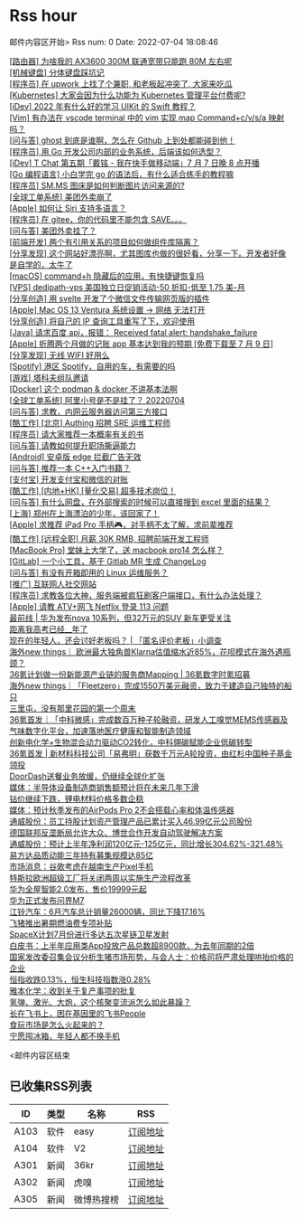 # Rss hour

邮件内容区开始>
Rss num: 0  Date: 2022-07-04 18:08:46 <br/>

<a href='https://www.v2ex.com/t/864031#reply0'>[路由器] 为啥我的 AX3600 300M 联通宽带只能跑 80M 左右呢</a><br/>
<a href='https://www.v2ex.com/t/864030#reply0'>[机械键盘] 分体键盘踩坑记</a><br/>
<a href='https://www.v2ex.com/t/864029#reply1'>[程序员] 在 upwork 上找了个兼职, 和老板起冲突了, 大家来吃瓜</a><br/>
<a href='https://www.v2ex.com/t/864027#reply1'>[Kubernetes] 大家会因为什么功能为 Kubernetes 管理平台付费呢?</a><br/>
<a href='https://www.v2ex.com/t/864026#reply1'>[iDev] 2022 年有什么好的学习 UIKit 的 Swift 教程？</a><br/>
<a href='https://www.v2ex.com/t/864025#reply0'>[Vim] 有办法在 vscode terminal 中的 vim 实现 map Command+c/v/s/a 映射吗？</a><br/>
<a href='https://www.v2ex.com/t/864024#reply4'>[问与答] ghost 到底是谁啊，怎么在 Github 上到处都能碰到他！</a><br/>
<a href='https://www.v2ex.com/t/864023#reply10'>[程序员] 用 Go 开发公司内部的业务系统，后端该如何选型？</a><br/>
<a href='https://www.v2ex.com/t/864022#reply0'>[iDev] T Chat 第五期「戴铭 - 我在快手做移动端」7 月 7 日晚 8 点开播</a><br/>
<a href='https://www.v2ex.com/t/864021#reply7'>[Go 编程语言] 小白学完 go 的语法后，有什么适合练手的教程嘛</a><br/>
<a href='https://www.v2ex.com/t/864020#reply1'>[程序员] SM.MS 图床是如何判断图片访问来源的?</a><br/>
<a href='https://www.v2ex.com/t/864019#reply12'>[全球工单系统] 美团外卖崩了</a><br/>
<a href='https://www.v2ex.com/t/864018#reply0'>[Apple] 如何让 Siri 支持多语言？</a><br/>
<a href='https://www.v2ex.com/t/864017#reply21'>[程序员] 在 gitee，你的代码里不能包含 SAVE。。。</a><br/>
<a href='https://www.v2ex.com/t/864016#reply2'>[问与答] 美团外卖挂了？</a><br/>
<a href='https://www.v2ex.com/t/864014#reply1'>[前端开发] 两个有引用关系的项目如何做组件库隔离？</a><br/>
<a href='https://www.v2ex.com/t/864013#reply3'>[分享发现] 这个网站好漂亮啊，尤其图库也做的很好看，分享一下。开发者好像是自学的，太牛了</a><br/>
<a href='https://www.v2ex.com/t/864012#reply2'>[macOS] command+h 隐藏后的应用，有快捷键恢复吗</a><br/>
<a href='https://www.v2ex.com/t/864010#reply2'>[VPS] dedipath-vps 美国独立日促销活动-50 折扣-低至 1.75 美-月</a><br/>
<a href='https://www.v2ex.com/t/864008#reply2'>[分享创造] 用 svelte 开发了个微信文件传输网页版的插件</a><br/>
<a href='https://www.v2ex.com/t/864006#reply0'>[Apple] Mac OS 13 Ventura 系统设置 -> 网络 无法打开</a><br/>
<a href='https://www.v2ex.com/t/864005#reply1'>[分享创造] 将自己的 IP 查询工具重写了下，欢迎使用</a><br/>
<a href='https://www.v2ex.com/t/864004#reply0'>[Java] 请求百度 api，报错： Received fatal alert: handshake_failure</a><br/>
<a href='https://www.v2ex.com/t/864003#reply6'>[Apple] 折腾两个月做的记账 app 基本达到我的预期 [免费下载至 7 月 9 日]</a><br/>
<a href='https://www.v2ex.com/t/864002#reply4'>[分享发现] 无线 WIFI 好用么</a><br/>
<a href='https://www.v2ex.com/t/864001#reply0'>[Spotify] 港区 Spotify，自用的车，有需要的吗</a><br/>
<a href='https://www.v2ex.com/t/864000#reply0'>[游戏] 塔科夫组队邀请</a><br/>
<a href='https://www.v2ex.com/t/863999#reply1'>[Docker] 这个 podman & docker 不讲基本法啊</a><br/>
<a href='https://www.v2ex.com/t/863997#reply1'>[全球工单系统] 阿里小号是不是挂了？ 20220704</a><br/>
<a href='https://www.v2ex.com/t/863996#reply1'>[问与答] 求教，内网云服务器访问第三方接口</a><br/>
<a href='https://www.v2ex.com/t/863994#reply0'>[酷工作] [北京] Authing 招聘 SRE 运维工程师</a><br/>
<a href='https://www.v2ex.com/t/863993#reply8'>[程序员] 请大家推荐一本概率有关的书</a><br/>
<a href='https://www.v2ex.com/t/863992#reply7'>[问与答] 请教如何提升职场撕逼能力</a><br/>
<a href='https://www.v2ex.com/t/863991#reply10'>[Android] 安卓版 edge 拦截广告无效</a><br/>
<a href='https://www.v2ex.com/t/863990#reply1'>[问与答] 推荐一本 C++入门书籍？</a><br/>
<a href='https://www.v2ex.com/t/863989#reply1'>[支付宝] 开发支付宝和微信的对账</a><br/>
<a href='https://www.v2ex.com/t/863987#reply0'>[酷工作] [内地+HK] [量化交易] 超多技术岗位！</a><br/>
<a href='https://www.v2ex.com/t/863986#reply3'>[问与答] 有什么网盘，在外部搜索的时候可以直接搜到 excel 里面的结果？</a><br/>
<a href='https://www.v2ex.com/t/863985#reply4'>[上海] 郑州在上海漂泊的少年，该回家了！</a><br/>
<a href='https://www.v2ex.com/t/863983#reply0'>[Apple] 求推荐 iPad Pro 手柄🎮，对手柄不太了解，求前辈推荐</a><br/>
<a href='https://www.v2ex.com/t/863982#reply0'>[酷工作] [远程全职] 月薪 30K RMB, 招聘前端开发工程师</a><br/>
<a href='https://www.v2ex.com/t/863981#reply46'>[MacBook Pro] 堂妹上大学了，送 macbook pro14 怎么样？</a><br/>
<a href='https://www.v2ex.com/t/863980#reply1'>[GitLab] 一个小工具，基于 Gitlab MR 生成 ChangeLog</a><br/>
<a href='https://www.v2ex.com/t/863978#reply4'>[问与答] 有没有开箱即用的 Linux 运维服务？</a><br/>
<a href='https://www.v2ex.com/t/863977#reply10'>[推广] 互联网人社交网站</a><br/>
<a href='https://www.v2ex.com/t/863976#reply10'>[程序员] 求教各位大神，服务端被疯狂刷客户端接口，有什么办法处理？</a><br/>
<a href='https://www.v2ex.com/t/863974#reply9'>[Apple] 请教 ATV+网飞 Netflix 登录 113 问题</a><br/>
<a href='https://36kr.com/p/1812769786791296'>最前线 | 华为发布nova 10系列，但32万元的SUV 新车更受关注</a><br/>
<a href='https://36kr.com/p/1812869125834113'>距离我高考已经__年了</a><br/>
<a href='https://36kr.com/p/1812862592386441'>现在的年轻人，还会讨好老板吗？ | 「匿名评价老板」小调查</a><br/>
<a href='https://36kr.com/p/1812782439073154'>海外new things｜ 欧洲最大独角兽Klarna估值缩水近85%，花呗模式在海外遇瓶颈？</a><br/>
<a href='https://36kr.com/p/1812543803278720'>36氪计划做一份新能源产业链的服务商Mapping | 36氪数字时氪招募</a><br/>
<a href='https://36kr.com/p/1808688378161668'>海外new things｜「Fleetzero」完成1550万美元融资，致力于建造自己独特的船只</a><br/>
<a href='https://36kr.com/p/1812612816094594'>三里屯，没有那里花园的第一个周末</a><br/>
<a href='https://36kr.com/p/1808637454658312'>36氪首发｜「中科微感」完成数百万种子轮融资，研发人工嗅觉MEMS传感器及气味数字化平台，加速落地医疗健康和智能制造领域</a><br/>
<a href='https://36kr.com/p/1802805266138113'>创新电化学+生物混合动力驱动CO2转化，中科翎碳赋能企业低碳转型</a><br/>
<a href='https://36kr.com/p/1811345334290049'>36氪首发 | 新材料科技公司「易弗明」获数千万元A轮投资，由红杉中国种子基金领投</a><br/>
<a href='https://36kr.com/newsflashes/1812970278061447'>DoorDash送餐业务放缓，仍继续全球化扩张</a><br/>
<a href='https://36kr.com/newsflashes/1812968550811272'>媒体：半导体设备制造商销售额预计将在未来几年下滑</a><br/>
<a href='https://36kr.com/newsflashes/1812961077200513'>钴价继续下跌，锂电材料价格多数企稳</a><br/>
<a href='https://36kr.com/newsflashes/1812959877678469'>媒体：预计秋季发布的AirPods Pro 2不会搭载心率和体温传感器</a><br/>
<a href='https://36kr.com/newsflashes/1812955997980041'>通威股份：员工持股计划资产管理产品已累计买入46.99亿元公司股份</a><br/>
<a href='https://36kr.com/newsflashes/1812952718902663'>德国联邦反垄断局允许大众、博世合作开发自动驾驶解决方案</a><br/>
<a href='https://36kr.com/newsflashes/1812944672982659'>通威股份：预计上半年净利润120亿元-125亿元，同比增长304.62%-321.48%</a><br/>
<a href='https://36kr.com/newsflashes/1812937087633024'>易方达品质动能三年持有募集规模达85亿</a><br/>
<a href='https://36kr.com/newsflashes/1812931014772096'>市场消息：谷歌考虑在越南生产Pixel手机</a><br/>
<a href='https://36kr.com/newsflashes/1812926553621894'>特斯拉欧洲超级工厂将关闭两周以实施生产流程改革</a><br/>
<a href='https://36kr.com/newsflashes/1812923978958209'>华为全屋智能2.0发布，售价19999元起</a><br/>
<a href='https://36kr.com/newsflashes/1812921995544194'>华为正式发布问界M7</a><br/>
<a href='https://36kr.com/newsflashes/1812916046284424'>江铃汽车：6月汽车总计销量26000辆，同比下降17.16%</a><br/>
<a href='https://36kr.com/newsflashes/1812914124539273'>飞猪推出暑期燃油费专项补贴</a><br/>
<a href='https://36kr.com/newsflashes/1812909537822343'>SpaceX计划7月份进行多达五次星链卫星发射</a><br/>
<a href='https://36kr.com/newsflashes/1812904908129924'>白皮书：上半年应用类App投放产品总数超8900款，为去年同期的2倍</a><br/>
<a href='https://36kr.com/newsflashes/1812901490230915'>国家发改委召集会议分析生猪市场形势，与会人士：价格司将严肃处理哄抬价格的企业</a><br/>
<a href='https://36kr.com/newsflashes/1812895909873025'>恒指收跌0.13%，恒生科技指数涨0.28%</a><br/>
<a href='https://36kr.com/newsflashes/1812891126351236'>雅本化学：收到关于复产事项的批复</a><br/>
<a href='http://www.huxiu.com/article/598815.html?f=wangzhan'>氢弹、激光、大炮，这个核聚变流派怎么如此暴躁？</a><br/>
<a href='http://www.huxiu.com/article/598788.html?f=wangzhan'>长在飞书上，困在基因里的飞书People</a><br/>
<a href='http://www.huxiu.com/article/598629.html?f=wangzhan'>食玩市场是怎么火起来的？</a><br/>
<a href='http://www.huxiu.com/article/597891.html?f=wangzhan'>宁愿囤冰箱，年轻人都不换手机</a><br/>


<邮件内容区结束

## 已收集RSS列表

| ID | 类型 | 名称  | RSS  |
| -- | -- | -- | -- | 
| A103  | 软件 | easy | [订阅地址](http://rsshub.v2fy.com:1200/weibo/user/1088413295) |
| A104  | 软件 | V2  | [订阅地址](http://www.v2ex.com/index.xml) |
| A301  | 新闻 | 36kr | [订阅地址](https://www.36kr.com/feed) |
| A302  | 新闻 | 虎嗅 | [订阅地址](https://www.huxiu.com/rss/0.xml) |
| A305  | 新闻 | 微博热搜榜 | [订阅地址](https://rsshub.app/weibo/search/hot) |

